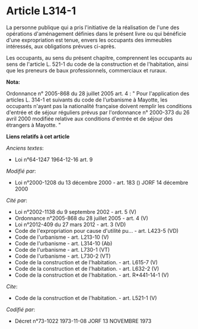 # Article L314-1

La personne publique qui a pris l'initiative de la réalisation de l'une des opérations d'aménagement définies dans le présent
livre ou qui bénéficie d'une expropriation est tenue, envers les occupants des immeubles intéressés, aux obligations prévues
ci-après. 

Les occupants, au sens du présent chapitre, comprennent les occupants au sens de l'article L. 521-1 du code de la
construction et de l'habitation, ainsi que les preneurs de baux professionnels, commerciaux et ruraux.

**Nota:**

Ordonnance n° 2005-868 du 28 juillet 2005 art. 4 : " Pour l'application des articles L. 314-1 et suivants du code de
l'urbanisme à Mayotte, les occupants n'ayant pas la nationalité française doivent remplir les conditions d'entrée et de
séjour réguliers prévus par l'ordonnance n° 2000-373 du 26 avril 2000 modifiée relative aux conditions d'entrée et de séjour
des étrangers à Mayotte. "

**Liens relatifs à cet article**

_Anciens textes_:

  - Loi n°64-1247 1964-12-16 art. 9

_Modifié par_:

  - Loi n°2000-1208 du 13 décembre 2000 - art. 183 () JORF 14 décembre 2000

_Cité par_:

  - Loi n°2002-1138 du 9 septembre 2002 - art. 5 (V)
  - Ordonnance n°2005-868 du 28 juillet 2005 - art. 4 (V)
  - Loi n°2012-409 du 27 mars 2012 - art. 3 (VD)
  - Code de l'expropriation pour cause d'utilité pu... - art. L423-5 (VD)
  - Code de l'urbanisme - art. L213-10 (V)
  - Code de l'urbanisme - art. L314-10 (Ab)
  - Code de l'urbanisme - art. L730-1 (VT)
  - Code de l'urbanisme - art. L730-2 (VT)
  - Code de la construction et de l'habitation. - art. L615-7 (V)
  - Code de la construction et de l'habitation. - art. L632-2 (V)
  - Code de la construction et de l'habitation. - art. R*441-14-1 (V)

_Cite_:

  - Code de la construction et de l'habitation. - art. L521-1 (V)

_Codifié par_:

  - Décret n°73-1022 1973-11-08 JORF 13 NOVEMBRE 1973
